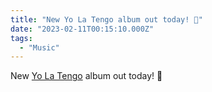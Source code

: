 ```yaml
---
title: "New Yo La Tengo album out today! 🎵"
date: "2023-02-11T00:15:10.000Z"
tags: 
  - "Music"
---
```


New [Yo La Tengo](https://yolatengo.com/) album out today! 🎵
